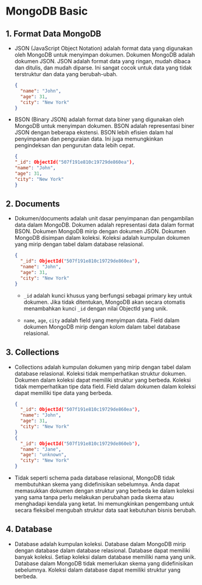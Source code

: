 # MongoDB Basic

## 1. Format Data MongoDB

- JSON (JavaScript Object Notation) adalah format data yang digunakan oleh MongoDB untuk menyimpan dokumen. Dokumen MongoDB adalah dokumen JSON. JSON adalah format data yang ringan, mudah dibaca dan ditulis, dan mudah diparse. Ini sangat cocok untuk data yang tidak terstruktur dan data yang berubah-ubah.

  ```json
  {
    "name": "John",
    "age": 31,
    "city": "New York"
  }
  ```

- BSON (Binary JSON) adalah format data biner yang digunakan oleh MongoDB untuk menyimpan dokumen. BSON adalah representasi biner JSON dengan beberapa ekstensi. BSON lebih efisien dalam hal penyimpanan dan penguraian data. Ini juga memungkinkan pengindeksan dan pengurutan data lebih cepat.

  ```json
  {
  "_id": ObjectId("507f191e810c19729de860ea"),
  "name": "John",
  "age": 31,
  "city": "New York"
  }
  ```

## 2. Documents

- Dokumen/documents adalah unit dasar penyimpanan dan pengambilan data dalam MongoDB. Dokumen adalah representasi data dalam format BSON. Dokumen MongoDB mirip dengan dokumen JSON. Dokumen MongoDB disimpan dalam koleksi. Koleksi adalah kumpulan dokumen yang mirip dengan tabel dalam database relasional.

  ```json
  {
    "_id": ObjectId("507f191e810c19729de860ea"),
    "name": "John",
    "age": 31,
    "city": "New York"
  }
  ```

  - `_id` adalah kunci khusus yang berfungsi sebagai primary key untuk dokumen. Jika tidak ditentukan, MongoDB akan secara otomatis menambahkan kunci `_id` dengan nilai ObjectId yang unik.

  - `name`, `age`, `city` adalah field yang menyimpan data. Field dalam dokumen MongoDB mirip dengan kolom dalam tabel database relasional.

## 3. Collections

- Collections adalah kumpulan dokumen yang mirip dengan tabel dalam database relasional. Koleksi tidak memperhatikan struktur dokumen. Dokumen dalam koleksi dapat memiliki struktur yang berbeda. Koleksi tidak memperhatikan tipe data field. Field dalam dokumen dalam koleksi dapat memiliki tipe data yang berbeda.

  ```json
  {
    "_id": ObjectId("507f191e810c19729de860ea"),
    "name": "John",
    "age": 31,
    "city": "New York"
  }
  {
    "_id": ObjectId("507f191e810c19729de860eb"),
    "name": "Jane",
    "age": "unknown",
    "city": "New York"
  }
  ```

- Tidak seperti schema pada database relasional, MongoDB tidak membutuhkan skema yang didefinisikan sebelumnya. Anda dapat memasukkan dokumen dengan struktur yang berbeda ke dalam koleksi yang sama tanpa perlu melakukan perubahan pada skema atau menghadapi kendala yang ketat. Ini memungkinkan pengembang untuk secara fleksibel mengubah struktur data saat kebutuhan bisnis berubah.

## 4. Database

- Database adalah kumpulan koleksi. Database dalam MongoDB mirip dengan database dalam database relasional. Database dapat memiliki banyak koleksi. Setiap koleksi dalam database memiliki nama yang unik. Database dalam MongoDB tidak memerlukan skema yang didefinisikan sebelumnya. Koleksi dalam database dapat memiliki struktur yang berbeda.
